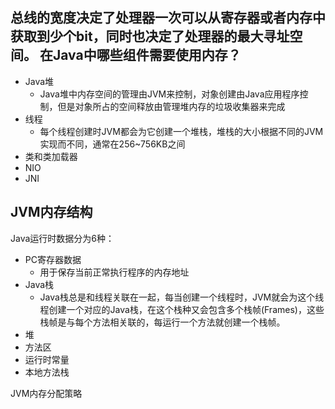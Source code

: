 总线的宽度决定了处理器一次可以从寄存器或者内存中获取到少个bit，同时也决定了处理器的最大寻址空间。
在Java中哪些组件需要使用内存？
------------------

* Java堆
    * Java堆中内存空间的管理由JVM来控制，对象创建由Java应用程序控制，但是对象所占的空间释放由管理堆内存的垃圾收集器来完成
* 线程
    * 每个线程创建时JVM都会为它创建一个堆栈，堆栈的大小根据不同的JVM实现而不同，通常在256~756KB之间
* 类和类加载器
* NIO
* JNI

JVM内存结构
-----------
Java运行时数据分为6种：
* PC寄存器数据
    * 用于保存当前正常执行程序的内存地址
* Java栈
    * Java栈总是和线程关联在一起，每当创建一个线程时，JVM就会为这个线程创建一个对应的Java栈，在这个栈种又会包含多个栈帧(Frames)，这些栈帧是与每个方法相关联的，每运行一个方法就创建一个栈帧。
* 堆
* 方法区
* 运行时常量
* 本地方法栈

JVM内存分配策略
